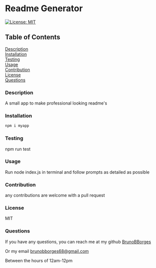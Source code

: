 # Readme Generator
[![License: MIT](https://img.shields.io/badge/License-MIT-yellow.svg)](https://opensource.org/licenses/MIT)

## Table of Contents
[Description](#description)  
[Installation](#Installation)  
[Testing](#Testing)  
[Usage](#Usage)  
[Contribution](#Contribution)  
[License](#License)  
[Questions](#Questions)


### Description
A small app to make professional looking readme's

### Installation
```bash
npm i myapp
```

### Testing
npm run test

### Usage
Run node index.js in terminal and follow prompts as detailed as possible 

### Contribution
any contributions are welcome with a pull request

### License
MIT

### Questions

If you have any questions, you can reach me at my github
[BrunoBBorges](https://github.com/BrunoBBorges)

Or my email
brunobborges68@gmail.com

Between the hours of 12am-12pm
